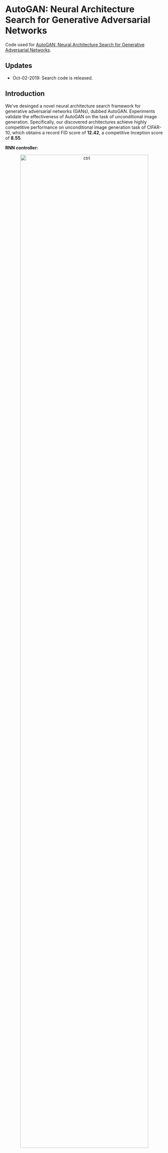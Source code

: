 # AutoGAN: Neural Architecture Search for Generative Adversarial Networks
Code used for [AutoGAN: Neural Architecture Search for Generative Adversarial Networks](https://arxiv.org/abs/1908.03835). 

## Updates
* Oct-02-2019: Search code is released.

## Introduction
We've desinged a novel neural architecture search framework for generative adversarial networks (GANs), dubbed AutoGAN. Experiments validate the effectiveness of AutoGAN on the task of unconditional image generation. Specifically, our discovered architectures achieve highly competitive performance on unconditional image generation task of CIFAR-10, which obtains a record FID score of **12.42**, a competitive Inception score of **8.55**. 

**RNN controller:**
<p align="center">
  <img src="imgs/ctrl.png" alt="ctrl" width="90%">
</p>

**Search space:**
<p align="center">
  <img src="imgs/ss.png" alt="ss" width="30%">
</p>

**Discovered network architecture:**
<p align="center">
  <img src="imgs/cifar_arch1.png" alt="cifar_arch1" width="75%">
</p>

## Performance
Unconditional image generation on CIFAR-10.
<p align="center">
  <img src="imgs/cifar10_res.png" alt="cifar10_res" width="45%">
</p>

Unconditional image generation on STL-10.
<p align="center">
  <img src="imgs/stl10_res.png" alt="stl10_res" width="45%">
</p>

## Set-up

### environment requirements:
python >= 3.6

torch >= 1.1.0 

```bash
pip install -r requirements.txt
```

### prepare fid statistic file
 ```bash
mkdir fid_stat
 ```
Download the pre-calculated statistics
([Google Drive](https://drive.google.com/drive/folders/1UUQVT2Zj-kW1c2FJOFIdGdlDHA3gFJJd?usp=sharing)) to `./fid_stat`.


## How to search & train the derived architecture by yourself
```bash
sh exps/autogan_search.sh
```

When the search algorithm is done, you will get a vector denoting the discovered architecture, which can be viewed in the "*.log" file. 

To train from scratch and get the performance of your discovered architecture, run the following command (you should replace the architecture vector following "--arch" with yours):

```bash
python train_derived.py \
-gen_bs 128 \
-dis_bs 64 \
--dataset cifar10 \
--bottom_width 4 \
--img_size 32 \
--max_iter 50000 \
--gen_model shared_gan \
--dis_model shared_gan \
--latent_dim 128 \
--gf_dim 256 \
--df_dim 128 \
--g_spectral_norm False \
--d_spectral_norm True \
--g_lr 0.0002 \
--d_lr 0.0002 \
--beta1 0.0 \
--beta2 0.9 \
--init_type xavier_uniform \
--n_critic 5 \
--val_freq 20 \
--arch 1 0 1 1 1 0 0 1 1 1 0 1 0 3 \
--exp_name derive
```

## How to train & test the discovered architecture reported in the paper

### train
```bash
sh exps/autogan_cifar10_a.sh
```

### test
Run the following script:
```bash
python test.py \
--dataset cifar10 \
--img_size 32 \
--bottom_width 4 \
--gen_model autogan_cifar10_a \
--latent_dim 128 \
--gf_dim 256 \
--g_spectral_norm False \
--load_path /path/to/*.pth \
--exp_name test_autogan_cifar10_a
```
Pre-trained models are provided ([Google Drive](https://drive.google.com/drive/folders/1IYDNrKY3m97K3bx_uIzOL6vFmCjGNpYZ?usp=sharing)).

## Citation
If you find this work is useful to your research, please cite our paper:
```bibtex
@InProceedings{Gong_2019_ICCV,
author = {Gong, Xinyu and Chang, Shiyu and Jiang, Yifan and Wang, Zhangyang},
title = {AutoGAN: Neural Architecture Search for Generative Adversarial Networks},
booktitle = {The IEEE International Conference on Computer Vision (ICCV)},
month = {Oct},
year = {2019}
}
```

## Acknowledgement
1. Inception Score code from [OpenAI's Improved GAN](https://github.com/openai/improved-gan/tree/master/inception_score) (official).
2. FID code and CIFAR-10 statistics file from [https://github.com/bioinf-jku/TTUR](https://github.com/bioinf-jku/TTUR) (official).

